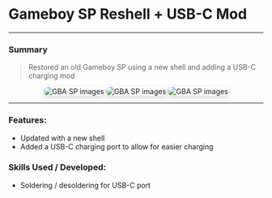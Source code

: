 # Gameboy SP Reshell + USB-C Mod

---

### Summary
> Restored an old Gameboy SP using a new shell and adding a USB-C charging mod

<div style="text-align:center;">
  <img src="https://i.imgur.com/GlMIiUl.jpg" alt="GBA SP images" style="max-width:25%; height:auto; border-radius:8px; box-shadow:0 4px 12px rgba(0,0,0,0.15);">
    <img src="https://i.imgur.com/L6p7472.jpg" alt="GBA SP images" style="max-width:25%; height:auto; border-radius:8px; box-shadow:0 4px 12px rgba(0,0,0,0.15);">
  <img src="https://i.imgur.com/kF0Fdz5.jpg" alt="GBA SP images" style="max-width:25%; height:auto; border-radius:8px; box-shadow:0 4px 12px rgba(0,0,0,0.15);">

</div>

___

### Features:

- Updated with a new shell
- Added a USB-C charging port to allow for easier charging

### Skills Used / Developed:

- Soldering / desoldering for USB-C port